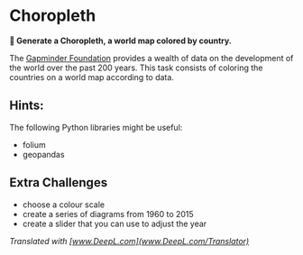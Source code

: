 
# Choropleth

**🎯 Generate a **Choropleth**, a world map colored by country.**

The [Gapminder Foundation](http://www.gapminder.org) provides a wealth of data on the development of the world over the past 200 years. This task consists of coloring the countries on a world map according to data.

## Hints:

The following Python libraries might be useful:

* folium
* geopandas

## Extra Challenges

* choose a colour scale
* create a series of diagrams from 1960 to 2015
* create a slider that you can use to adjust the year

*Translated with [www.DeepL.com](www.DeepL.com/Translator)*

